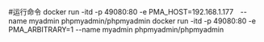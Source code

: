 #运行命令
docker run -itd -p 49080:80 -e PMA_HOST=192.168.1.177　--name myadmin phpmyadmin/phpmyadmin
docker run -itd -p 49080:80 -e PMA_ARBITRARY=1 --name myadmin phpmyadmin/phpmyadmin
